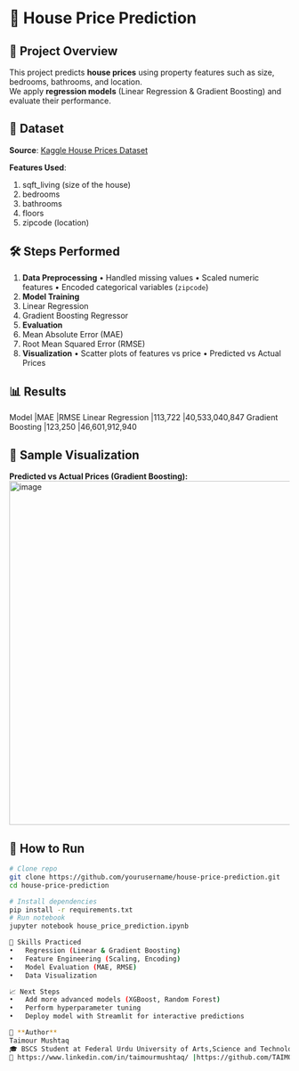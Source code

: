 # 🏡 House Price Prediction
## 📌 Project Overview
This project predicts **house prices** using property features such as size, bedrooms, bathrooms, and location.  
We apply **regression models** (Linear Regression & Gradient Boosting) and evaluate their performance.  

## 📂 Dataset
**Source**: [Kaggle House Prices Dataset](https://www.kaggle.com/c/house-prices-advanced-regression-techniques)  

**Features Used**:
1.	sqft_living (size of the house)
2.	bedrooms 
3.	bathrooms
4.	floors
5.	zipcode (location)

## 🛠️ Steps Performed
1. **Data Preprocessing**
•	Handled missing values
•	Scaled numeric features
•	Encoded categorical variables (`zipcode`)
2. **Model Training**
1.	Linear Regression
2.	Gradient Boosting Regressor
3. **Evaluation**
1.	Mean Absolute Error (MAE)
2.	Root Mean Squared Error (RMSE)
4. **Visualization**
•	Scatter plots of features vs price
•	Predicted vs Actual Prices

## 📊 Results
Model           	  |MAE	  |RMSE
Linear Regression  	|113,722	|40,533,040,847
Gradient Boosting	  |123,250	|46,601,912,940

## 📸 Sample Visualization
**Predicted vs Actual Prices (Gradient Boosting):**
<img width="705" height="618" alt="image" src="https://github.com/user-attachments/assets/104bf5c6-854a-4897-a971-c90139efedcf" />
 

## 🚀 How to Run
```bash
# Clone repo
git clone https://github.com/yourusername/house-price-prediction.git
cd house-price-prediction

# Install dependencies
pip install -r requirements.txt
# Run notebook
jupyter notebook house_price_prediction.ipynb

📌 Skills Practiced
•	Regression (Linear & Gradient Boosting)
•	Feature Engineering (Scaling, Encoding)
•	Model Evaluation (MAE, RMSE)
•	Data Visualization

📈 Next Steps
•	Add more advanced models (XGBoost, Random Forest)
•	Perform hyperparameter tuning
•	Deploy model with Streamlit for interactive predictions

📧 **Author**
Taimour Mushtaq
🎓 BSCS Student at Federal Urdu University of Arts,Science and Technology, Islamabad Pakistan
🔗 https://www.linkedin.com/in/taimourmushtaq/ |https://github.com/TAIMOURMUSHTAQ
